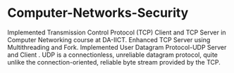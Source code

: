 # Computer-Networks-Security
Implemented Transmission Control Protocol (TCP) Client and TCP Server in Computer Networking course at DA-IICT. 
Enhanced TCP Server using Multithreading and Fork.
Implemented User Datagram Protocol-UDP Server and Client . UDP is a connectionless, unreliable datagram protocol, quite unlike the connection-oriented, reliable byte stream provided by the TCP.
